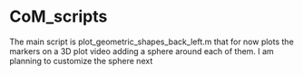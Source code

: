 # CoM_scripts
The main script is plot_geometric_shapes_back_left.m that for now plots the markers on a 3D plot video adding a sphere
around each of them. I am planning to customize the sphere next
